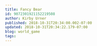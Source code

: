 ```yaml
---
title: Fancy Bear
id: 9072301921152219508
author: Kirby Urner
published: 2018-10-31T20:34:00.002-07:00
updated: 2018-10-31T20:34:22.179-07:00
blog: world_game
tags: 
---
```


